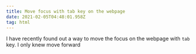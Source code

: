 ```yaml
---
title: Move focus with tab key on the webpage
date: 2021-02-05T04:48:01.958Z
tag: html
---
```

I have recently found out a way to move the focus on the webpage with `tab` key. I only knew move forward